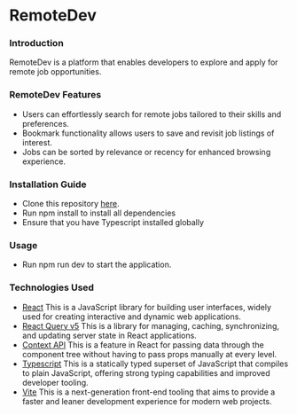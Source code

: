 # RemoteDev

### Introduction

RemoteDev is a platform that enables developers to explore and apply for remote job opportunities.

### RemoteDev Features

-   Users can effortlessly search for remote jobs tailored to their skills and preferences.
-   Bookmark functionality allows users to save and revisit job listings of interest.
-   Jobs can be sorted by relevance or recency for enhanced browsing experience.

### Installation Guide

-   Clone this repository [here](https://github.com/amniuelmohamed/remote-dev.git).
-   Run npm install to install all dependencies
-   Ensure that you have Typescript installed globally

### Usage

-   Run npm run dev to start the application.

### Technologies Used

-   [React](https://react.dev/) This is a JavaScript library for building user interfaces, widely used for creating interactive and dynamic web applications.
-   [React Query v5](https://tanstack.com/query/v5) This is a library for managing, caching, synchronizing, and updating server state in React applications.
-   [Context API]() This is a feature in React for passing data through the component tree without having to pass props manually at every level.
-   [Typescript](https://www.typescriptlang.org/) This is a statically typed superset of JavaScript that compiles to plain JavaScript, offering strong typing capabilities and improved developer tooling.
-   [Vite](https://vitejs.dev/) This is a next-generation front-end tooling that aims to provide a faster and leaner development experience for modern web projects.
